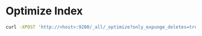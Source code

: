 # Optimize Index

```sh
curl -XPOST 'http://<host>:9200/_all/_optimize?only_expunge_deletes=true' > /path/to/log/optimize_index.log.`date +\%Y\%m\%d` 2>&1
```